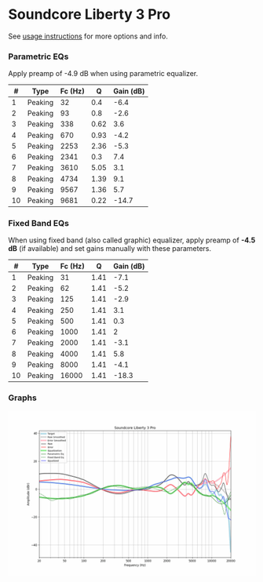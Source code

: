 # Soundcore Liberty 3 Pro
See [usage instructions](https://github.com/jaakkopasanen/AutoEq#usage) for more options and info.

### Parametric EQs
Apply preamp of -4.9 dB when using parametric equalizer.

|   # | Type    |   Fc (Hz) |    Q |   Gain (dB) |
|-----|---------|-----------|------|-------------|
|   1 | Peaking |        32 | 0.4  |        -6.4 |
|   2 | Peaking |        93 | 0.8  |        -2.6 |
|   3 | Peaking |       338 | 0.62 |         3.6 |
|   4 | Peaking |       670 | 0.93 |        -4.2 |
|   5 | Peaking |      2253 | 2.36 |        -5.3 |
|   6 | Peaking |      2341 | 0.3  |         7.4 |
|   7 | Peaking |      3610 | 5.05 |         3.1 |
|   8 | Peaking |      4734 | 1.39 |         9.1 |
|   9 | Peaking |      9567 | 1.36 |         5.7 |
|  10 | Peaking |      9681 | 0.22 |       -14.7 |

### Fixed Band EQs
When using fixed band (also called graphic) equalizer, apply preamp of **-4.5 dB** (if available) and set gains manually with these parameters.

|   # | Type    |   Fc (Hz) |    Q |   Gain (dB) |
|-----|---------|-----------|------|-------------|
|   1 | Peaking |        31 | 1.41 |        -7.1 |
|   2 | Peaking |        62 | 1.41 |        -5.2 |
|   3 | Peaking |       125 | 1.41 |        -2.9 |
|   4 | Peaking |       250 | 1.41 |         3.1 |
|   5 | Peaking |       500 | 1.41 |         0.3 |
|   6 | Peaking |      1000 | 1.41 |         2   |
|   7 | Peaking |      2000 | 1.41 |        -3.1 |
|   8 | Peaking |      4000 | 1.41 |         5.8 |
|   9 | Peaking |      8000 | 1.41 |        -4.1 |
|  10 | Peaking |     16000 | 1.41 |       -18.3 |

### Graphs
![](./Soundcore%20Liberty%203%20Pro.png)
